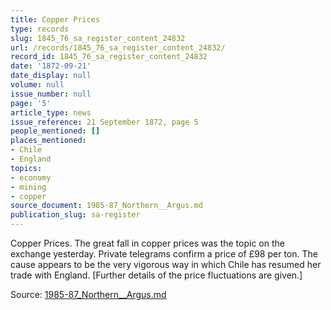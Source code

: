 ```yaml
---
title: Copper Prices
type: records
slug: 1845_76_sa_register_content_24832
url: /records/1845_76_sa_register_content_24832/
record_id: 1845_76_sa_register_content_24832
date: '1872-09-21'
date_display: null
volume: null
issue_number: null
page: '5'
article_type: news
issue_reference: 21 September 1872, page 5
people_mentioned: []
places_mentioned:
- Chile
- England
topics:
- economy
- mining
- copper
source_document: 1985-87_Northern__Argus.md
publication_slug: sa-register
---
```


Copper Prices.  The great fall in copper prices was the topic on the exchange yesterday.  Private telegrams confirm a price of £98 per ton.  The cause appears to be the very vigorous way in which Chile has resumed her trade with England.  [Further details of the price fluctuations are given.]

Source: [1985-87_Northern__Argus.md](/downloads/markdown/1985-87_Northern__Argus.md)
